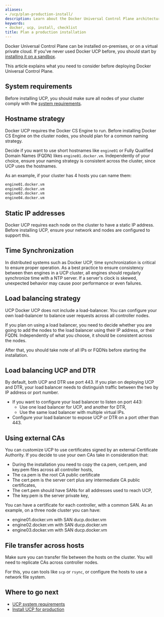 ```yaml
---
aliases:
- /ucp/plan-production-install/
description: Learn about the Docker Universal Control Plane architecture, and the requirements to install it on production.
keywords:
- docker, ucp, install, checklist
title: Plan a production installation
---
```


Docker Universal Control Plane can be installed on-premises, or
on a virtual private cloud. If you've never used Docker UCP before,
you should start by [installing it on a sandbox](../install-sandbox.md).

This article explains what you need to consider before deploying
Docker Universal Control Plane.

## System requirements

Before installing UCP, you should make sure all nodes of your cluster
comply with the [system requirements](system-requirements.md).


## Hostname strategy

Docker UCP requires the Docker CS Engine to run. Before installing Docker CS
Engine on the cluster nodes, you should plan for a common naming strategy.

Decide if you want to use short hostnames like `engine01` or Fully Qualified
Domain Names (FQDN) likes `engine01.docker.vm`. Independently of your choice,
ensure your naming strategy is consistent across the cluster, since UCP uses
the hostnames.

As an example, if your cluster has 4 hosts you can name them:

```bash
engine01.docker.vm
engine02.docker.vm
engine03.docker.vm
engine04.docker.vm
```

## Static IP addresses

Docker UCP requires each node on the cluster to have a static IP address.
Before installing UCP, ensure your network and nodes are configured to support
this.

## Time Synchronization

In distributed systems such as Docker UCP, time synchronization is critical
to ensure proper operation. As a best practice to ensure consistency between
then engines in a UCP cluster, all engines should regularly synchronize time
with a NTP server. If a server's clock is skewed, unexpected behavior may
cause poor performance or even failures.

## Load balancing strategy

UCP Docker UCP does not include a load-balancer. You can configure your own
load-balancer to balance user requests across all controller nodes.

If you plan on using a load balancer, you need to decide whether you are going
to add the nodes to the load balancer using their IP address, or their FQDN.
Independently of what you choose, it should be consistent across the  nodes.

After that, you should take note of all IPs or FQDNs before starting the
installation.

## Load balancing UCP and DTR

By default, both UCP and DTR use port 443. If you plan on deploying UCP and DTR,
your load balancer needs to distinguish traffic between the two by IP address
or port number.

* If you want to configure your load balancer to listen on port 443:
    * Use one load balancer for UCP, and another for DTR,
    * Use the same load balancer with multiple virtual IPs.
* Configure your load balancer to expose UCP or DTR on a port other than 443.


## Using external CAs

You can customize UCP to use certificates signed by an external Certificate
Authority. If you decide to use your own CAs take in consideration that:

* During the installation you need to copy the ca.pem, cert.pem, and key.pem
files across all controller hosts,
* The ca.pem is the root CA public certificate
* The cert.pem is the server cert plus any intermediate CA public certificates,
* The cert.pem should have SANs for all addresses used to reach UCP,
* The key.pem is the server private key,

You can have a certificate for each controller, with a common SAN. As an
example, on a three node cluster you can have:

* engine01.docker.vm with SAN ducp.docker.vm
* engine02.docker.vm with SAN ducp.docker.vm
* engine03.docker.vm with SAN ducp.docker.vm

## File transfer across hosts

Make sure you can transfer file between the hosts on the cluster. You will
need to replicate CAs across controller nodes.

For this, you can tools like `scp` or `rsync`, or configure the hosts to use
a network file system.


## Where to go next

* [UCP system requirements](system-requirements.md)
* [Install UCP for production](install-production.md)
